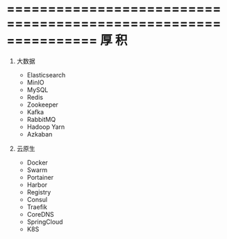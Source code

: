 ===============================================================
            厚  积
===============================================================
1. 大数据
    * Elasticsearch
    * MinIO
    * MySQL
    * Redis
    * Zookeeper
    * Kafka
    * RabbitMQ
    * Hadoop Yarn
    * Azkaban

2. 云原生
    * Docker
    * Swarm
    * Portainer
    * Harbor
    * Registry
    * Consul
    * Traefik
    * CoreDNS
    * SpringCloud
    * K8S
